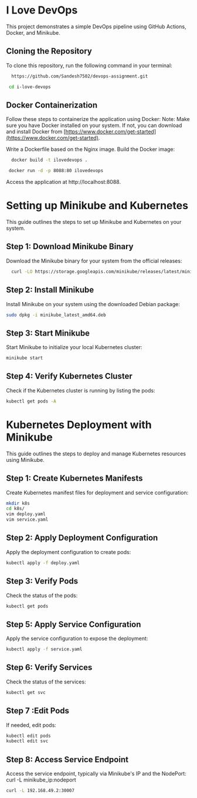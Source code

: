 # I Love DevOps

This project demonstrates a simple DevOps pipeline using GitHub Actions, Docker, and Minikube. 



## Cloning the Repository

To clone this repository, run the following command in your terminal:

```bash
  https://github.com/Sandesh7502/devops-assignment.git

```
```bash
 cd i-love-devops

```
## Docker Containerization

Follow these steps to containerize the application using Docker:
Note: Make sure you have Docker installed on your system. If not, you can download and install Docker from [https://www.docker.com/get-started](https://www.docker.com/get-started).

Write a Dockerfile based on the Nginx image.
Build the Docker image:

```bash
  docker build -t ilovedevops .

```

```bash
 docker run -d -p 8088:80 ilovedevops


```
Access the application at http://localhost:8088.


# Setting up Minikube and Kubernetes

This guide outlines the steps to set up Minikube and Kubernetes on your system.

## Step 1: Download Minikube Binary

Download the Minikube binary for your system from the official releases:
```bash
  curl -LO https://storage.googleapis.com/minikube/releases/latest/minikube_latest_amd64.deb

```

## Step 2: Install Minikube

Install Minikube on your system using the downloaded Debian package:

```bash 
sudo dpkg -i minikube_latest_amd64.deb
```


## Step 3: Start Minikube

Start Minikube to initialize your local Kubernetes cluster:
```bash
minikube start
```

## Step 4: Verify Kubernetes Cluster

Check if the Kubernetes cluster is running by listing the pods:
```bash
kubectl get pods -A
```
# Kubernetes Deployment with Minikube

This guide outlines the steps to deploy and manage Kubernetes resources using Minikube.

## Step 1: Create Kubernetes Manifests

Create Kubernetes manifest files for deployment and service configuration:
```bash
mkdir k8s
cd k8s/
vim deploy.yaml
vim service.yaml
```

## Step 2: Apply Deployment Configuration

Apply the deployment configuration to create pods:
```bash
kubectl apply -f deploy.yaml
```

## Step 3: Verify Pods

Check the status of the pods:
```bash
kubectl get pods
```


## Step 5: Apply Service Configuration

Apply the service configuration to expose the deployment:
```bash
kubectl apply -f service.yaml
```

## Step 6: Verify Services

Check the status of the services:
```bash
kubectl get svc
```
## Step 7 :Edit Pods 
If needed, edit pods:
```bash
kubectl edit pods
kubectl edit svc

```

## Step 8: Access Service Endpoint

Access the service endpoint, typically via Minikube's IP and the NodePort:   curl -L minikube_ip:nodeport
```bash
curl -L 192.168.49.2:30007
```
